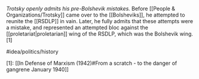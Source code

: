 *Trotsky openly admits his pre-Bolshevik mistakes.* Before [[People & Organizations/Trotsky]] came over to the [[Bolsheviks]], he attempted to reunite the [[RSDLP]] in vain. Later, he fully admits that these attempts were a mistake, and represented an attempted bloc against the [[proletariat|proletarian]] wing of the RSDLP, which was the Bolshevik wing. [1]

#idea/politics/history 

[1]: [[In Defense of Marxism (1942)#From a scratch - to the danger of gangrene January 1940]]
